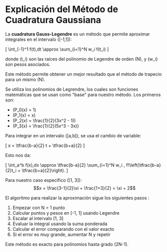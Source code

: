 # Explicación del Método de Cuadratura Gaussiana


La **cuadratura Gauss-Legendre** es un método que permite aproximar integrales en el intervalo \([-1,1]\):

\[
\int_{-1}^1 f(t)\,dt \approx \sum_{i=1}^N w_i f(t_i)
\]

donde \(t_i\) son las raíces del polinomio de Legendre de orden \(N\), y \(w_i\) son pesos asociados.

Este método permite obtener un mejor resultado que el método de trapecio para un mismo \(N\). 

Se utiliza los polinomios de Legrendre, los cuales son funciones matemáticas que se usan como "base" para nuestro método. Los primeros son:

- \(P_0(x) = 1\)
- \(P_1(x) = x\)
- \(P_2(x) = \frac{1}{2}(3x^2 - 1)\)
- \(P_3(x) = \frac{1}{2}(5x^3 - 3x)\)


Para integrar en un intervalo \([a,b]\), se usa el cambio de variable:

\[
x = \tfrac{b-a}{2} t + \tfrac{b+a}{2}
\]

Esto nos da: 

\[
\int_a^b f(x)\,dx \approx \tfrac{b-a}{2} \sum_{i=1}^N w_i \, f\!\left(\tfrac{b-a}{2}t_i + \tfrac{b+a}{2}\right).
\]


Para nuestro caso específico \([1, 3]\): 
$$x = \frac{3-1}{2}\xi + \frac{1+3}{2} = \xi + 2$$

El algoritmo para realizar la aproximación sigue los siguientes pasos : 
1. Empezar con N = 1 punto
2. Calcular puntos y pesos en [-1, 1] usando Legendre
3. Escalar al intervalo [1, 3]
4. Evaluar la integral usando la suma ponderada
5. Calcular el error comparando con el valor exacto
6. Si el error es muy grande, aumentar N y repetir


Este método es exacto para polinomios hasta grado \(2N-1\).

